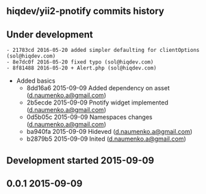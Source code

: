 hiqdev/yii2-pnotify commits history
-----------------------------------

## Under development

    - 21783cd 2016-05-20 added simpler defaulting for clientOptions (sol@hiqdev.com)
    - 8e7dc0f 2016-05-20 fixed typo (sol@hiqdev.com)
    - 8f81488 2016-05-20 + Alert.php (sol@hiqdev.com)
- Added basics
    - 8dd16a6 2015-09-09 Added dependency on asset (d.naumenko.a@gmail.com)
    - 2b5ecde 2015-09-09 Pnotify widget implemented (d.naumenko.a@gmail.com)
    - 0d5b05c 2015-09-09 Namespaces changes (d.naumenko.a@gmail.com)
    - ba940fa 2015-09-09 Hideved (d.naumenko.a@gmail.com)
    - b2879b5 2015-09-09 Inited (d.naumenko.a@gmail.com)

## Development started 2015-09-09


## 0.0.1 2015-09-09


